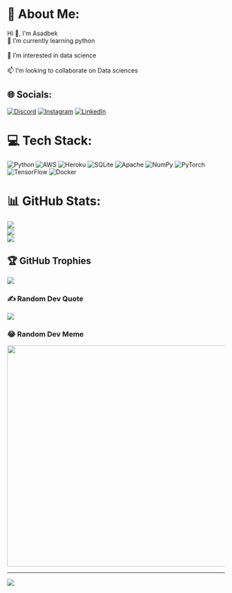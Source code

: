 # 💫 About Me:
Hi 👋, I'm Asadbek<br>🌱 I’m currently learning python<br><br>👀 I’m interested in data science<br><br>📫 I’m looking to collaborate on Data sciences


## 🌐 Socials:
[![Discord](https://img.shields.io/badge/Discord-%237289DA.svg?logo=discord&logoColor=white)](htttps://discord.gg/ismoilov299) [![Instagram](https://img.shields.io/badge/Instagram-%23E4405F.svg?logo=Instagram&logoColor=white)](https://instagram.com/ismoilov299) [![LinkedIn](https://img.shields.io/badge/LinkedIn-%230077B5.svg?logo=linkedin&logoColor=white)](https://linkedin.com/in/ismoilov299) 

# 💻 Tech Stack:
![Python](https://img.shields.io/badge/python-3670A0?style=for-the-badge&logo=python&logoColor=ffdd54) ![AWS](https://img.shields.io/badge/AWS-%23FF9900.svg?style=for-the-badge&logo=amazon-aws&logoColor=white) ![Heroku](https://img.shields.io/badge/heroku-%23430098.svg?style=for-the-badge&logo=heroku&logoColor=white) ![SQLite](https://img.shields.io/badge/sqlite-%2307405e.svg?style=for-the-badge&logo=sqlite&logoColor=white) ![Apache](https://img.shields.io/badge/apache-%23D42029.svg?style=for-the-badge&logo=apache&logoColor=white) ![NumPy](https://img.shields.io/badge/numpy-%23013243.svg?style=for-the-badge&logo=numpy&logoColor=white) ![PyTorch](https://img.shields.io/badge/PyTorch-%23EE4C2C.svg?style=for-the-badge&logo=PyTorch&logoColor=white) ![TensorFlow](https://img.shields.io/badge/TensorFlow-%23FF6F00.svg?style=for-the-badge&logo=TensorFlow&logoColor=white) ![Docker](https://img.shields.io/badge/docker-%230db7ed.svg?style=for-the-badge&logo=docker&logoColor=white)
# 📊 GitHub Stats:
![](https://github-readme-stats.vercel.app/api?username=ismoilov299&theme=dark&hide_border=false&include_all_commits=false&count_private=false)<br/>
![](https://github-readme-streak-stats.herokuapp.com/?user=ismoilov299&theme=dark&hide_border=false)<br/>
![](https://github-readme-stats.vercel.app/api/top-langs/?username=ismoilov299&theme=dark&hide_border=false&include_all_commits=false&count_private=false&layout=compact)

## 🏆 GitHub Trophies
![](https://github-profile-trophy.vercel.app/?username=ismoilov299&theme=radical&no-frame=false&no-bg=true&margin-w=4)

### ✍️ Random Dev Quote
![](https://quotes-github-readme.vercel.app/api?type=vetical&theme=dark)

### 😂 Random Dev Meme
<img src="https://random-memer.herokuapp.com/" width="512px"/>

---
[![](https://visitcount.itsvg.in/api?id=ismoilov299&icon=0&color=0)](https://visitcount.itsvg.in)
